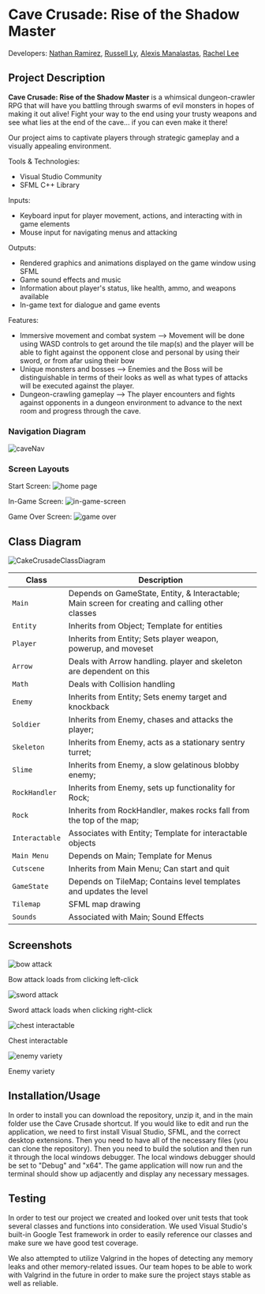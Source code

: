 # Cave Crusade: Rise of the Shadow Master
 Developers: [Nathan Ramirez](https://github.com/ramirez-nathan), 
            [Russell Ly](https://github.com/Ampherost), 
            [Alexis Manalastas](https://github.com/amana032), 
            [Rachel Lee](https://github.com/rache11ee)

## Project Description
 **Cave Crusade: Rise of the Shadow Master** is a whimsical dungeon-crawler RPG that will have you battling through swarms of evil monsters in hopes of making it out alive!<!--  Boulder the Wizard, an evil rock who plans to take over the kingdom with an army of despicable monsters! --> Fight your way to the end using your trusty weapons and see what lies at the end of the cave... if you can even make it there! <!-- to recover the Box of Wonder that was stolen from your kingdom! -->

Our project aims to captivate players through <!-- an immersive storyline, -->strategic gameplay and a visually appealing environment.

 Tools & Technologies:
* Visual Studio Community
* SFML C++ Library

 Inputs:
* Keyboard input for player movement, actions, and interacting with in game elements
* Mouse input for navigating menus and attacking

 Outputs:
* Rendered graphics and animations displayed on the game window using SFML
* Game sound effects and music
* Information about player's status, like health, ammo, and weapons available
* In-game text for dialogue and game events

 Features:
 * Immersive movement and combat system --> Movement will be done using WASD controls to get around the tile map(s) and the player will be able to fight against the opponent close and personal by using their sword, or from afar using their bow
 * Unique monsters and bosses --> Enemies and the Boss will be distinguishable in terms of their looks as well as what types of attacks will be executed against the player.
 * Dungeon-crawling gameplay --> The player encounters and fights against opponents in a dungeon environment to advance to the next room and progress through the cave.

### Navigation Diagram
![caveNav](https://github.com/cs100/final-project-amana032-rlee205-rly014-nrami112/assets/156261930/e50224f3-62bc-40a0-8f93-a95e0ea631a8)

### Screen Layouts
Start Screen:
![home page](https://github.com/cs100/final-project-amana032-rlee205-rly014-nrami112/assets/156156677/3a4a98e1-0fb9-4123-8827-ccc4e3f329c3)

In-Game Screen:
![in-game-screen](https://github.com/cs100/final-project-amana032-rlee205-rly014-nrami112/assets/156156677/117fff29-f7d6-4bcb-a653-542f7f481f7f)

Game Over Screen:
![game over](https://github.com/cs100/final-project-amana032-rlee205-rly014-nrami112/assets/156156677/3302e9b2-aec1-468d-9c47-49bf13b52025)

## Class Diagram
![CakeCrusadeClassDiagram](https://github.com/cs100/final-project-amana032-rlee205-rly014-nrami112/assets/136412424/d2a5c061-6ec1-4a4d-84b2-7e3b3b2f16b1)

| Class | Description |
| --- | --- |
| `Main` | Depends on GameState, Entity, & Interactable; Main screen for creating and calling other classes |
| `Entity` | Inherits from Object; Template for entities |
| `Player` | Inherits from Entity; Sets player weapon, powerup, and moveset |
| `Arrow` | Deals with Arrow handling. player and skeleton are dependent on this | 
| `Math` | Deals with Collision handling |
| `Enemy` | Inherits from Entity; Sets enemy target and knockback |
| `Soldier` | Inherits from Enemy, chases and attacks the player; |
| `Skeleton` | Inherits from Enemy, acts as a stationary sentry turret; |
| `Slime` | Inherits from Enemy, a slow gelatinous blobby enemy; |
| `RockHandler` | Inherits from Enemy, sets up functionality for Rock;
| `Rock` |  Inherits from RockHandler, makes rocks fall from the top of the map; |
| `Interactable` | Associates with Entity; Template for interactable objects |
| `Main Menu` | Depends on Main; Template for Menus |
| `Cutscene` | Inherits from Main Menu; Can start and quit |
| `GameState` | Depends on TileMap; Contains level templates and updates the level |
| `Tilemap` | SFML map drawing |
| `Sounds` | Associated with Main; Sound Effects |

 
 
 ## Screenshots

![bow attack](https://github.com/cs100/final-project-amana032-rlee205-rly014-nrami112/assets/156156677/ab6562dd-6ad8-4456-8e14-e587b8c833b4)

 Bow attack loads from clicking left-click

 ![sword attack](https://github.com/cs100/final-project-amana032-rlee205-rly014-nrami112/assets/156156677/880a0052-b773-49ff-95fc-904cb93977f9)

 Sword attack loads when clicking right-click

![chest interactable](https://github.com/cs100/final-project-amana032-rlee205-rly014-nrami112/assets/156156677/d32fbc32-854b-494f-9128-0a49e29c9a7d)

 Chest interactable

![enemy variety](https://github.com/cs100/final-project-amana032-rlee205-rly014-nrami112/assets/156156677/dac396e3-4347-4b94-9d23-b9614b3841bd)

 Enemy variety




 ## Installation/Usage
 In order to install you can download the repository, unzip it, and in the main folder use the Cave Crusade shortcut. 
 If you would like to edit and run the application, we need to first install Visual Studio, SFML, and the correct desktop extensions. Then you need to have all of the necessary files (you can clone the repository). Then you need to build the solution and then run it through the local windows debugger. The local windows debugger should be set to "Debug" and "x64". The game application will now run and the terminal should show up adjacently and display any necessary messages. 

 ## Testing
 
In order to test our project we created and looked over unit tests that took several classes and functions into consideration. We used Visual Studio's built-in Google Test framework in order to easily reference our classes and make sure we have good test coverage. 

We also attempted to utilize Valgrind in the hopes of detecting any memory leaks and other memory-related issues. Our team hopes to be able to work with Valgrind in the future in order to make sure the project stays stable as well as reliable. 
